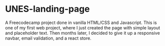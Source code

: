 # UNES-landing-page
A Freecodecamp project done in vanilla HTML/CSS and Javascript. This is one of my first web project, where I just created the page with simple layout and placeholder text. Then months later, I decided to give it up a responsive navbar, email validation, and a react store.
